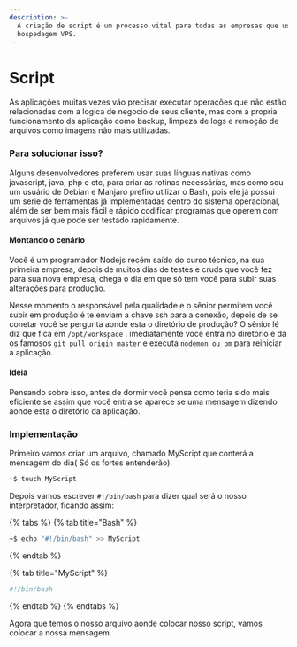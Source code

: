 ```yaml
---
description: >-
  A criação de script é um processo vital para todas as empresas que usam
  hospedagem VPS.
---
```


# Script

  As aplicações muitas vezes vão precisar executar operações que não estão relacionadas com a logica de negocio de seus cliente, mas com a propria funcionamento da aplicação como backup, limpeza de logs e remoção de arquivos como imagens não mais utilizadas. 

###   Para solucionar isso?

  Alguns desenvolvedores preferem usar suas línguas nativas como javascript, java, php e etc, para criar as rotinas necessárias, mas como sou um usuário de Debian e Manjaro prefiro utilizar o Bash, pois ele já possui um serie de ferramentas já implementadas dentro do sistema operacional, além de ser bem mais fácil e rápido codificar programas que operem com arquivos já que pode ser testado rapidamente.

####   Montando o cenário

  Você é um programador Nodejs recém saído do curso técnico, na sua primeira empresa, depois de muitos dias de testes e cruds que você fez para sua nova empresa, chega o dia em que só tem você para subir suas alterações para produção.

   Nesse momento o responsável pela qualidade e o sênior permitem você subir em produção é te enviam a chave ssh para a conexão, depois de se conetar você se pergunta aonde esta o diretório de produção? O sênior lé diz que fica em `/opt/workspace` . imediatamente você entra no diretório e da os famosos `git pull origin master` e executa `nodemon ou pm` para reiniciar a aplicação.

####   Ideia

  Pensando sobre isso, antes de dormir você pensa como teria sido mais eficiente se assim que você entra se aparece se uma mensagem dizendo aonde esta o diretório da aplicação.

###   Implementação

  Primeiro vamos criar um arquivo, chamado MyScript que conterá a mensagem do dia\( Só os fortes entenderão\).

```bash
~$ touch MyScript
```

 Depois vamos escrever `#!/bin/bash`  para dizer qual será o nosso interpretador, ficando assim:

{% tabs %}
{% tab title="Bash" %}
```bash
~$ echo "#!/bin/bash" >> MyScript
```
{% endtab %}

{% tab title="MyScript" %}
```bash
#!/bin/bash
```
{% endtab %}
{% endtabs %}

  Agora que temos o nosso arquivo aonde colocar nosso script, vamos colocar a nossa mensagem.

